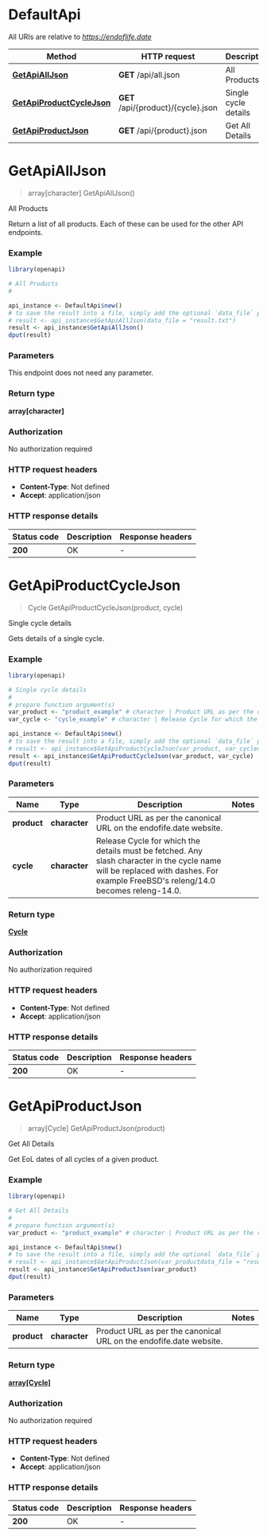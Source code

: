 # DefaultApi

All URIs are relative to *https://endoflife.date*

Method | HTTP request | Description
------------- | ------------- | -------------
[**GetApiAllJson**](DefaultApi.md#GetApiAllJson) | **GET** /api/all.json | All Products
[**GetApiProductCycleJson**](DefaultApi.md#GetApiProductCycleJson) | **GET** /api/{product}/{cycle}.json | Single cycle details
[**GetApiProductJson**](DefaultApi.md#GetApiProductJson) | **GET** /api/{product}.json | Get All Details


# **GetApiAllJson**
> array[character] GetApiAllJson()

All Products

Return a list of all products. Each of these can be used for the other API endpoints.

### Example
```R
library(openapi)

# All Products
#

api_instance <- DefaultApi$new()
# to save the result into a file, simply add the optional `data_file` parameter, e.g.
# result <- api_instance$GetApiAllJson(data_file = "result.txt")
result <- api_instance$GetApiAllJson()
dput(result)
```

### Parameters
This endpoint does not need any parameter.

### Return type

**array[character]**

### Authorization

No authorization required

### HTTP request headers

 - **Content-Type**: Not defined
 - **Accept**: application/json

### HTTP response details
| Status code | Description | Response headers |
|-------------|-------------|------------------|
| **200** | OK |  -  |

# **GetApiProductCycleJson**
> Cycle GetApiProductCycleJson(product, cycle)

Single cycle details

Gets details of a single cycle.

### Example
```R
library(openapi)

# Single cycle details
#
# prepare function argument(s)
var_product <- "product_example" # character | Product URL as per the canonical URL on the endofife.date website.
var_cycle <- "cycle_example" # character | Release Cycle for which the details must be fetched. Any slash character in the cycle name will be replaced with dashes. For example FreeBSD's releng/14.0 becomes releng-14.0.

api_instance <- DefaultApi$new()
# to save the result into a file, simply add the optional `data_file` parameter, e.g.
# result <- api_instance$GetApiProductCycleJson(var_product, var_cycledata_file = "result.txt")
result <- api_instance$GetApiProductCycleJson(var_product, var_cycle)
dput(result)
```

### Parameters

Name | Type | Description  | Notes
------------- | ------------- | ------------- | -------------
 **product** | **character**| Product URL as per the canonical URL on the endofife.date website. | 
 **cycle** | **character**| Release Cycle for which the details must be fetched. Any slash character in the cycle name will be replaced with dashes. For example FreeBSD&#39;s releng/14.0 becomes releng-14.0. | 

### Return type

[**Cycle**](cycle.md)

### Authorization

No authorization required

### HTTP request headers

 - **Content-Type**: Not defined
 - **Accept**: application/json

### HTTP response details
| Status code | Description | Response headers |
|-------------|-------------|------------------|
| **200** | OK |  -  |

# **GetApiProductJson**
> array[Cycle] GetApiProductJson(product)

Get All Details

Get EoL dates of all cycles of a given product.

### Example
```R
library(openapi)

# Get All Details
#
# prepare function argument(s)
var_product <- "product_example" # character | Product URL as per the canonical URL on the endofife.date website.

api_instance <- DefaultApi$new()
# to save the result into a file, simply add the optional `data_file` parameter, e.g.
# result <- api_instance$GetApiProductJson(var_productdata_file = "result.txt")
result <- api_instance$GetApiProductJson(var_product)
dput(result)
```

### Parameters

Name | Type | Description  | Notes
------------- | ------------- | ------------- | -------------
 **product** | **character**| Product URL as per the canonical URL on the endofife.date website. | 

### Return type

[**array[Cycle]**](cycle.md)

### Authorization

No authorization required

### HTTP request headers

 - **Content-Type**: Not defined
 - **Accept**: application/json

### HTTP response details
| Status code | Description | Response headers |
|-------------|-------------|------------------|
| **200** | OK |  -  |


